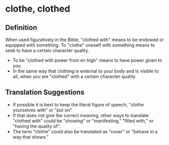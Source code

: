 # clothe, clothed

## Definition

When used figuratively in the Bible, "clothed with" means to be endowed or equipped with something. To "clothe" oneself with something means to seek to have a certain character quality.

* To be "clothed with power from on high" means to have power given to you.
* In the same way that clothing is external to your body and is visible to all, when you are "clothed" with a certain character quality


## Translation Suggestions



* If possible it is best to keep the literal figure of speech, "clothe yourselves with" or "put on"
* If that does not give the correct meaning, other ways to translate "clothed with" could be "showing" or "manifesting," "filled with," or "having the quality of".
* The term "clothe" could also be translated as "cover" or "behave in a way that shows."